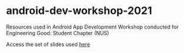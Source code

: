 # android-dev-workshop-2021
Resources used in Android App Development Workshop conducted for Engineering Good: Student Chapter (NUS)

Access the set of slides used [here](https://tinyurl.com/egsc-workshop-slides)
